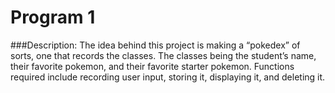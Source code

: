 # Program 1
###Description:
  The idea behind this project is making a “pokedex” of sorts, one that records the classes. The classes being the student’s name, their favorite pokemon, and their favorite starter pokemon. Functions required include recording user input, storing it, displaying it, and deleting it.

